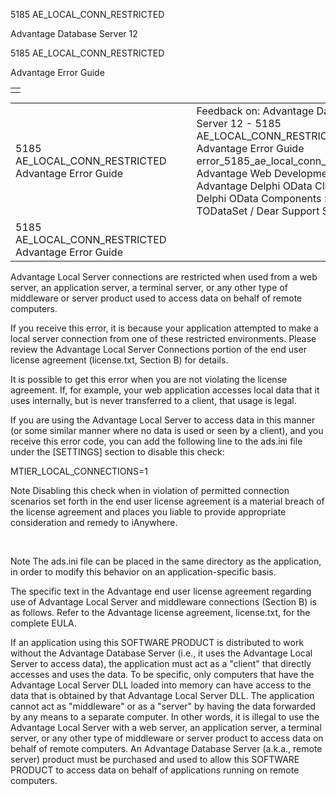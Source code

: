 5185 AE\_LOCAL\_CONN\_RESTRICTED




Advantage Database Server 12  

5185 AE\_LOCAL\_CONN\_RESTRICTED

Advantage Error Guide

|  |
| --- |
|  |

|  |  |  |  |  |
| --- | --- | --- | --- | --- |
| 5185 AE\_LOCAL\_CONN\_RESTRICTED  Advantage Error Guide |  |  | Feedback on: Advantage Database Server 12 - 5185 AE\_LOCAL\_CONN\_RESTRICTED Advantage Error Guide error\_5185\_ae\_local\_conn\_restricted Advantage Web Development > Advantage Delphi OData Client > Delphi OData Components > TODataSet / Dear Support Staff, |  |
| 5185 AE\_LOCAL\_CONN\_RESTRICTED  Advantage Error Guide |  |  |  |  |

Advantage Local Server connections are restricted when used from a web server, an application server, a terminal server, or any other type of middleware or server product used to access data on behalf of remote computers.

If you receive this error, it is because your application attempted to make a local server connection from one of these restricted environments. Please review the Advantage Local Server Connections portion of the end user license agreement (license.txt, Section B) for details.

It is possible to get this error when you are not violating the license agreement. If, for example, your web application accesses local data that it uses internally, but is never transferred to a client, that usage is legal.

If you are using the Advantage Local Server to access data in this manner (or some similar manner where no data is used or seen by a client), and you receive this error code, you can add the following line to the ads.ini file under the [SETTINGS] section to disable this check:

MTIER\_LOCAL\_CONNECTIONS=1

Note Disabling this check when in violation of permitted connection scenarios set forth in the end user license agreement is a material breach of the license agreement and places you liable to provide appropriate consideration and remedy to iAnywhere.

 

Note The ads.ini file can be placed in the same directory as the application, in order to modify this behavior on an application-specific basis.

The specific text in the Advantage end user license agreement regarding use of Advantage Local Server and middleware connections (Section B) is as follows. Refer to the Advantage license agreement, license.txt, for the complete EULA.

If an application using this SOFTWARE PRODUCT is distributed to work without the Advantage Database Server (i.e., it uses the Advantage Local Server to access data), the application must act as a "client" that directly accesses and uses the data. To be specific, only computers that have the Advantage Local Server DLL loaded into memory can have access to the data that is obtained by that Advantage Local Server DLL. The application cannot act as "middleware" or as a "server" by having the data forwarded by any means to a separate computer. In other words, it is illegal to use the Advantage Local Server with a web server, an application server, a terminal server, or any other type of middleware or server product to access data on behalf of remote computers. An Advantage Database Server (a.k.a., remote server) product must be purchased and used to allow this SOFTWARE PRODUCT to access data on behalf of applications running on remote computers.